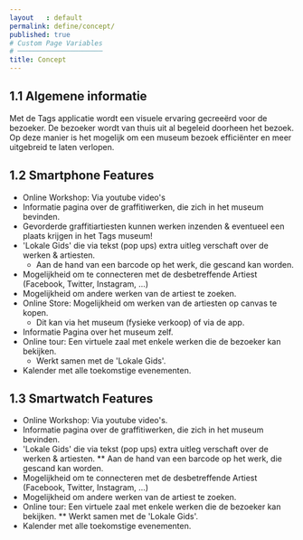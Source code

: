 ```yaml
---
layout   : default
permalink: define/concept/
published: true
# Custom Page Variables
# ─────────────────────
title: Concept
---
```


1.1 Algemene informatie
---
Met de Tags applicatie wordt een visuele ervaring gecreeërd voor de bezoeker. De bezoeker wordt van thuis uit al begeleid doorheen het bezoek. Op deze manier is het mogelijk om een museum bezoek efficiënter en meer uitgebreid te laten verlopen.


1.2 Smartphone Features
---

* Online Workshop: Via youtube video's
* Informatie pagina over de graffitiwerken, die zich in het museum bevinden.
* Gevorderde graffitiartiesten kunnen werken inzenden & eventueel een plaats krijgen in het Tags museum!
* 'Lokale Gids' die via tekst (pop ups) extra uitleg verschaft over de werken & artiesten.
  * Aan de hand van een barcode op het werk, die gescand kan worden.
* Mogelijkheid om te connecteren met de desbetreffende Artiest (Facebook, Twitter, Instagram, …)
* Mogelijkheid om andere werken van de artiest te zoeken.
* Online Store: Mogelijkheid om werken van de artiesten op canvas te kopen.
  * Dit kan via het museum (fysieke verkoop) of via de app.
* Informatie Pagina over het museum zelf.
* Online tour: Een virtuele zaal met enkele werken die de bezoeker kan bekijken.
  * Werkt samen met de 'Lokale Gids'.
* Kalender met alle toekomstige evenementen.

1.3 Smartwatch Features
---

* Online Workshop: Via youtube video's.
* Informatie pagina over de graffitiwerken, die zich in het museum bevinden.
* 'Lokale Gids' die via tekst (pop ups) extra uitleg verschaft over de werken & artiesten.
        ** Aan de hand van een barcode op het werk, die gescand kan worden.
* Mogelijkheid om te connecteren met de desbetreffende Artiest (Facebook, Twitter, Instagram, …)
* Mogelijkheid om andere werken van de artiest te zoeken.
* Online tour: Een virtuele zaal met enkele werken die de bezoeker kan bekijken.
        ** Werkt samen met de 'Lokale Gids'.
* Kalender met alle toekomstige evenementen.